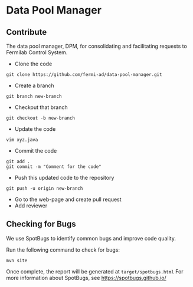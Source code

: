 # Data Pool Manager

## Contribute
The data pool manager, DPM, for consolidating and facilitating requests to Fermilab Control System.

* Clone the code
```
git clone https://github.com/fermi-ad/data-pool-manager.git
```
* Create a branch
```
git branch new-branch
```
* Checkout that branch
```
git checkout -b new-branch
```
* Update the code
```
vim xyz.java
```
* Commit the code
```
git add .
git commit -m "Comment for the code"
```
* Push this updated code to the repository
```
git push -u origin new-branch
```
* Go to the web-page and create pull request
* Add reviewer

## Checking for Bugs

We use SpotBugs to identify common bugs and improve code quality.

Run the following command to check for bugs:

```mvn site```

Once complete, the report will be generated at `target/spotbugs.html`
For more information about SpotBugs, see https://spotbugs.github.io/